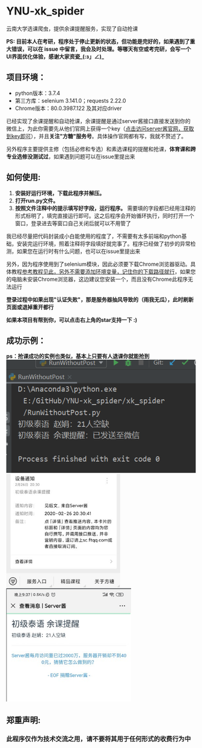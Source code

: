 # YNU-xk_spider
云南大学选课爬虫，提供余课提醒服务，实现了自动抢课

**PS: 目前本人在考研，程序处于停止更新的状态，但功能是完好的，如果遇到了重大错误，可以在 issue 中留言，我会及时处理。等哪天有空或考完研，会写一个UI界面优化体验，感谢大家资瓷_(:з」∠)_**

## 项目环境：
* python版本：3.7.4
* 第三方库：selenium 3.141.0；requests 2.22.0 
* Chrome版本：80.0.3987.122 及其对应driver

已经实现了余课提醒和自动抢课，余课提醒是通过server酱接口直接发送到你的微信上，为此你需要先从他们官网上获得一个key（[点击访问server酱官网，获取到key即可](http://sc.ftqq.com/3.version)），并且**关注"方糖"服务号**。具体操作官网都有写，我就不赘述了。

另外程序主要提供主修（包括必修和专选）和素选课程的提醒和抢课，**体育课和跨专业选修没测试过**，如果遇到问题可以在issue里提出来  
  
  
## 如何使用:
1. **安装好运行环境，下载此程序并解压。**
2. **打开run.py文件。** 
3. **按照文件注释中的提示填写好字段，运行程序。**
需要填的字段都已经用注释的形式标明了，填完直接运行即可。这之后程序会开始循环执行，同时打开一个窗口，登录进去等窗口自己关闭后就可以不用管了  

我已经尽量把代码封装成小白能使用的程度了，不需要有太多前端和python基础，安装完运行环境，照着注释将字段填好就完事了。程序已经做了初步的异常检测，如果您在运行时有什么问题，也可以在issue里提出来

另外，因为程序使用到了selenium模块，因此必须要下载Chrome浏览器驱动。具体教程[参考教程见此，另外不需要添加环境变量，记住你的下载路径就行](https://jingyan.baidu.com/article/f7ff0bfcdd89ed2e27bb1379.html)，如果您的电脑未安装Chrome浏览器，这边建议您安装一个，而且没有Chrome此程序无法运行

**登录过程中如果出现"认证失败"，那是服务器抽风导致的（雨我无瓜），此时刷新页面或退掉重开都行**  

**如果本项目有帮到你，可以点击右上角的star支持一下 :)**

## 成功示例：
**ps：抢课成功的实例也类似，基本上只要有人退课你就能抢到**
<img src="./resource/res1.png" height="300"><img src="./resource/res2.jpg" height="300">
<img src="./resource/res3.jpg" height="300">

## 郑重声明:
### 此程序仅作为技术交流之用，请不要将其用于任何形式的收费行为中  





